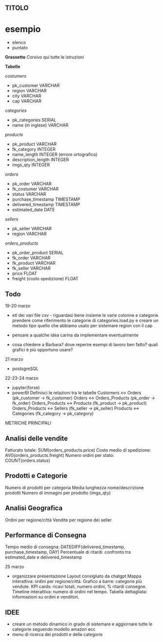 ## TITOLO
# esempio

* elenco
* puntato

**Grassetto**
_Corsivo_
qui tutte le istruzioni 

**Tabelle**

_costumers_
- pk_customer VARCHAR   
- region VARCHAR
- city VARCHAR
- cap VARCHAR

_categories_
- pk_categories SERIAL
- name (in inglese) VARCHAR

_products_
- pk_product VARCHAR
- fk_category INTEGER
- name_length INTEGER (errore ortografico)
- description_length INTEGER
- imgs_qty INTEGER

_orders_
- pk_order VARCHAR
- fk_costumer VARCHAR
- status VARCHAR
- purchase_timestamp TIMESTAMP
- delivered_timestamp TIMESTAMP
- estimated_date DATE

_sellers_
- pk_seller VARCHAR
- region VARCHAR

_orders_products_
- pk_order_product SERIAL
- fk_order VARCHAR
- fk_product VARCHAR
- fk_seller VARCHAR
- price FLOAT
- freight (costo spedizione) FLOAT

## Todo
19-20 marzo
- etl dei vari file csv - riguardasi bene insieme le varie colonne e categorie
prendere come riferimento le categorie di categories.load.py e creare un metodo tipo quello che abbiamo usato per sistemare region con il cap

- pensare a qualche idea carina da implementare eventualmente


- cosa chiedere a Barbara? 
dove reperire esempi di lavoro ben fatto?
quali grafici è più opportuno usare?


21 marzo
- postsgreSQL

22-23-24 marzo
- jupyter(forse)
- powerBI
Definisci le relazioni tra le tabelle
Customers ↔ Orders (pk_customer → fk_customer)
Orders ↔ Orders_Products (pk_order → fk_order)
Orders_Products ↔ Products (fk_product → pk_product)
Orders_Products ↔ Sellers (fk_seller → pk_seller)
Products ↔ Categories (fk_category → pk_category)

METRICHE PRINCIPALI
## Analisi delle vendite

Fatturato totale: SUM(orders_products.price)
Costo medio di spedizione: AVG(orders_products.freight)
Numero ordini per stato: COUNT(orders.status)

## Prodotti e Categorie

Numero di prodotti per categoria
Media lunghezza nome/descrizione prodotti
Numero di immagini per prodotto (imgs_qty)

## Analisi Geografica

Ordini per regione/città
Vendite per regione dei seller

## Performance di Consegna

Tempo medio di consegna: DATEDIFF(delivered_timestamp, purchase_timestamp, DAY)
Percentuale di ritardi: confronto tra estimated_date e delivered_timestamp


25 marzo
- organizzare presentazione
Layout consigliato da chatgpt
Mappa interattiva: ordini per regione/città.
Grafico a barre: categorie più vendute.
KPI cards: ricavi totali, numero ordini, % ritardi consegne.
Timeline interattiva: numero di ordini nel tempo.
Tabella dettagliata: informazioni su ordini e venditori.



## IDEE
- creare un metodo dinamico in grado di sistemare e aggiornare tutte le categorie seguendo modello amazon ecc
- menu di ricerca dei prodotti e delle categorie


